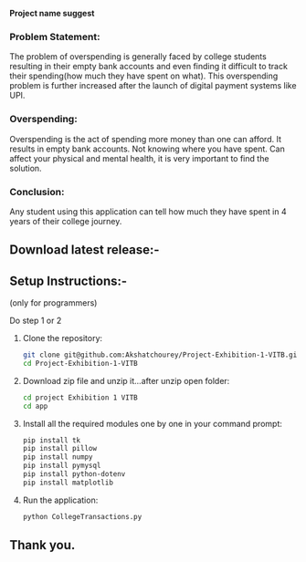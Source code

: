 **Project name suggest**

### Problem Statement:
The problem of overspending is generally faced by college students 
resulting in their empty bank accounts and even finding it difficult to track 
their spending(how much they have spent on what). This overspending problem 
is further increased after the launch of digital payment systems like UPI.

### Overspending:
Overspending is the act of spending more money than one can afford. 
It results in empty bank accounts. Not knowing where you have spent.
Can affect your physical and mental health, it is very important to find the solution.

### Conclusion:
Any student using this application can tell how much they have 
spent in 4 years of their college journey.

## Download latest release:- 

## Setup Instructions:-
(only for programmers)

Do step 1 or 2
1. Clone the repository:
   ```sh 
   git clone git@github.com:Akshatchourey/Project-Exhibition-1-VITB.git
   cd Project-Exhibition-1-VITB

2. Download zip file and unzip it...after unzip open folder:
   ```sh
   cd project Exhibition 1 VITB
   cd app
3. Install all the required modules one by one in your command prompt:
   ```sh
   pip install tk
   pip install pillow
   pip install numpy
   pip install pymysql
   pip install python-dotenv
   pip install matplotlib

4. Run the application:
   ```sh
   python CollegeTransactions.py

## Thank you.

